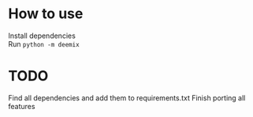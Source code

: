 # How to use
Install dependencies<br>
Run `python -m deemix`

# TODO
Find all dependencies and add them to requirements.txt
Finish porting all features
